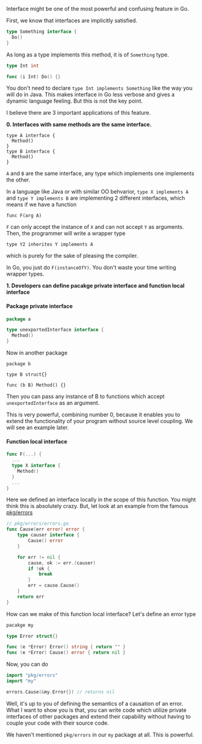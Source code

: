 Interface might be one of the most powerful and confusing feature in Go.

First, we know that interfaces are implicitly satisfied.
```go
type Something interface {
  Do()
}
```
As long as a type implements this method, it is of `Something` type.
```go
type Int int

func (i Int) Do() {}
```
You don't need to declare `type Int implements Something` like the way you will do in Java. This makes interface in Go less verbose and gives a dynamic language feeling. But this is not the key point.

I believe there are 3 important applications of this feature.

__0. Interfaces with same methods are the same interface.__
```
type A interface {
  Method()
}
type B interface {
  Method()
}
```
`A` and `B` are the same interface, any type which implements one implements the other.

In a language like Java or with similar OO behvarior, `type X implements A` and `type Y implements B` are implementing 2 different interfaces, which means if we have a function
```
func F(arg A)
```
`F` can only accept the instance of `X` and can not accept `Y` as arguments. Then, the programmer will write a wrapper type
```
type Y2 inherites Y implements A
```
which is purely for the sake of pleasing the compiler.

In Go, you just do `F(instanceOfY)`. You don't waste your time writing wrapper types.

__1. Developers can define pacakge private interface and function local interface__
#### Package private interface
```go
package a

type unexportedInterface interface {
  Method()
}
```
Now in another package
```
package b

type B struct{}

func (b B) Method() {}
```
Then you can pass any instance of B to functions which accept `unexportedInterface` as an argument.

This is very powerful, combining number 0, because it enables you to extend the functionality of your program without source level coupling. We will see an example later.

#### Function local interface
```go
func F(...) {
  ...
  type X interface {
    Method()
  }
  ...
}
```
Here we defined an interface locally in the scope of this function. You might think this is absolutely crazy. But, let look at an example from the famous [pkg/errors](https://github.com/pkg/errors/blob/2233dee583dcf88f3c8b22cb7a33f05a499800d8/errors.go#L269-L282)
```go
// pkg/errors/errors.go
func Cause(err error) error {
	type causer interface {
		Cause() error
	}

	for err != nil {
		cause, ok := err.(causer)
		if !ok {
			break
		}
		err = cause.Cause()
	}
	return err
}
```
How can we make of this function local interface? Let's define an error type
```go
pacakge my

type Error struct{}

func (e *Error) Error() string { return "" }
func (e *Error) Cause() error { return nil }
```
Now, you can do
```go
import "pkg/errors"
import "my"

errors.Cause(&my.Error{}) // returns nil
```
Well, it's up to you of defining the semantics of a causation of an error. What I want to show you is that, you can write code which utilize private interfaces of other packages and extend their capability without having to couple your code with their source code. 

We haven't mentioned `pkg/errors` in our `my` package at all. This is powerful.

